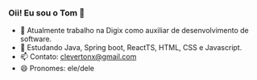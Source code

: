 ### Oii! Eu sou o Tom 👋



- 🔭 Atualmente trabalho na Digix como auxiliar de desenvolvimento de software.
- 🌱 Estudando Java, Spring boot, ReactTS, HTML, CSS e Javascript.
- 📫 Contato: clevertonx@gmail.com
- 😄 Pronomes: ele/dele


